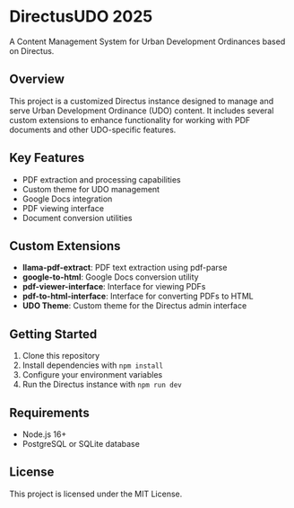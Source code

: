 # DirectusUDO 2025

A Content Management System for Urban Development Ordinances based on Directus.

## Overview

This project is a customized Directus instance designed to manage and serve Urban Development Ordinance (UDO) content. It includes several custom extensions to enhance functionality for working with PDF documents and other UDO-specific features.

## Key Features

- PDF extraction and processing capabilities
- Custom theme for UDO management
- Google Docs integration
- PDF viewing interface
- Document conversion utilities

## Custom Extensions

- **llama-pdf-extract**: PDF text extraction using pdf-parse
- **google-to-html**: Google Docs conversion utility
- **pdf-viewer-interface**: Interface for viewing PDFs
- **pdf-to-html-interface**: Interface for converting PDFs to HTML
- **UDO Theme**: Custom theme for the Directus admin interface

## Getting Started

1. Clone this repository
2. Install dependencies with `npm install`
3. Configure your environment variables
4. Run the Directus instance with `npm run dev`

## Requirements

- Node.js 16+
- PostgreSQL or SQLite database

## License

This project is licensed under the MIT License.